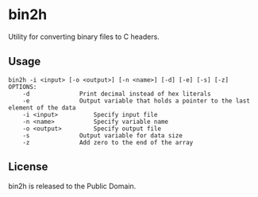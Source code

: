 # bin2h
Utility for converting binary files to C headers.

## Usage

    bin2h -i <input> [-o <output>] [-n <name>] [-d] [-e] [-s] [-z]
    OPTIONS:
    	-d				Print decimal instead of hex literals
    	-e				Output variable that holds a pointer to the last element of the data
    	-i <input>			Specify input file
    	-n <name>			Specify variable name
    	-o <output>			Specify output file
    	-s				Output variable for data size
    	-z				Add zero to the end of the array

## License
bin2h is released to the Public Domain.
